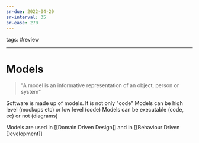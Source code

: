 ```yaml
---
sr-due: 2022-04-20
sr-interval: 35
sr-ease: 270
---
```

tags: #review

---
# Models
> "A model is an informative representation of an object, person or system"

Software is made up of models. It is not only "code"
Models can be high level (mockups etc) or low level (code)
Models can be executable (code, ec) or not (diagrams)

Models are used in [[Domain Driven Design]] and in  [[Behaviour Driven Development]]